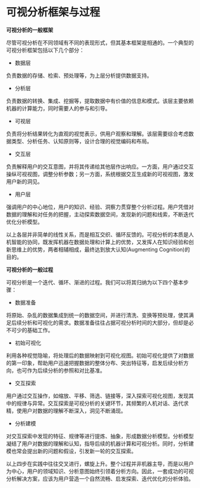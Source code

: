 # 可视分析框架与过程

**可视分析的一般框架**

尽管可视分析在不同领域有不同的表现形式，但其基本框架是相通的。一个典型的可视分析框架包括以下几个部分：
<!-- (如图X.1所示): -->
<!-- ![[图X.1 可视分析的一般框架]] -->

- 数据层

负责数据的存储、检索、预处理等，为上层分析提供数据支持。

- 分析层

负责数据的转换、集成、挖掘等，提取数据中有价值的信息和模式。该层主要依赖机器的计算能力，同时需要人的参与和引导。

- 可视层

负责将分析结果转化为直观的视觉表示，供用户观察和理解。该层需要综合考虑数据类型、分析任务、认知原则等，设计合理的视觉编码和布局。

- 交互层

负责解释用户的交互意图，并将其传递给其他层作出响应。一方面，用户通过交互操纵可视视图，调整分析参数；另一方面，系统根据交互生成新的可视视图，激发用户新的洞见。

- 用户层

强调用户的中心地位，用户的知识、经验、洞察力贯穿整个分析过程。用户凭借对数据的理解和对任务的把握，主动探索数据空间，发现新的问题和线索，不断迭代优化分析模型。

以上各层并非简单的线性关系，而是相互交织、循环反馈的。可视分析的本质是人机智能的协同，既发挥机器在数据处理和计算上的优势，又发挥人在知识经验和创新思维上的优势，两者相辅相成，最终达到放大认知(Augmenting Cognition)的目的。


**可视分析的一般过程**

可视分析是一个迭代、循环、渐进的过程。我们可以将其归纳为以下四个基本步骤：
<!-- (如图X.2所示): -->
<!-- ![[图X.2 可视分析的一般过程]] -->

- 数据准备

将原始、杂乱的数据集成到统一的数据空间，并进行清洗、变换等预处理，使其满足后续分析和可视化的需求。数据准备往往占据可视分析时间的大部分，但却是必不可少的基础工作。

- 初始可视化

利用各种视觉隐喻，将处理后的数据映射到可视化视图。初始可视化提供了对数据的第一印象，帮助用户迅速把握数据的整体分布、突出特征等，启发后续分析方向，也可作为后续分析的参照和对比基准。

- 交互探索

用户通过交互操作，如缩放、平移、筛选、链接等，深入探索可视化视图，发现其中的规律与异常。交互探索是可视分析的关键环节，其频繁的人机对话、迭代求精，使用户对数据的理解不断深入，洞见不断涌现。

- 分析建模

对交互探索中发现的特征、规律等进行提炼、抽象，形成数据分析模型。分析模型凝结了用户对数据的理解和认知，指导后续的机器计算和可视分析。同时，分析建模也常会提出新的问题和假设，引发新一轮的交互探索。

以上四步在实践中往往交叉进行，螺旋上升。整个过程并非机器主导，而是以用户为中心，用户的领域知识、分析意图始终引领着分析方向。因此，一套成功的可视分析解决方案，应该为用户营造一个自然流畅、启发探索、迭代优化的分析体验。